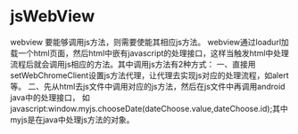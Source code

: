 jsWebView
=========

webview 要能够调用js方法，则需要使能其相应js方法。
webview通过loadurl加载一个html页面，然后html中嵌有javascript的处理接口，这样当触发html中处理流程后就会调用js相应的方法。其中调用js方法有2种方式：
一、直接用setWebChromeClient设置js方法代理，让代理去实现js对应的处理流程，如alert等。
二、先从html去js文件中调用对应的js方法，然后在js文件中再调用android java中的处理接口，
    如javascript:window.myjs.chooseDate(dateChoose.value,dateChoose.id);其中myjs是在java中处理js方法的对象。

